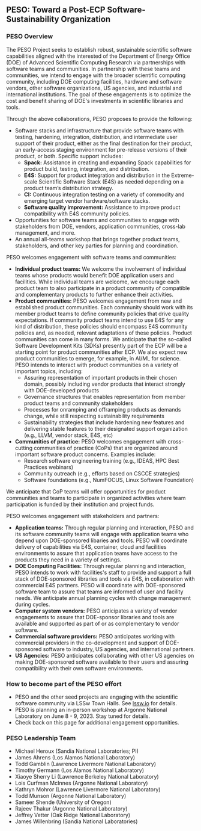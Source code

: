 ## PESO: Toward a Post-ECP Software-Sustainability Organization

### PESO Overview
The PESO Project seeks to establish robust, sustainable scientific software capabilities aligned with the interested of the Department of Energy Office (DOE) of Advanced Scientific Computing Research via partnerships with software teams and communities. In partnership with these teams and communities, we intend to engage with the broader scientific computing community, including DOE computing facilities, hardware and software vendors, other software organizations, US agencies, and industrial and international institutions.  The goal of these engagements is to optimize the cost and benefit sharing of DOE's investments in scientific libraries and tools.

Through the above collaborations, PESO proposes to provide the following:
- Software stacks and infrastructure that provide software teams with testing, hardening, integration, distribution, and intermediate user support of their product, either as the final destination for their product, an early-access staging environment for pre-release versions of their product, or both. Specific support includes:
    - **Spack:** Assistance in creating and expanding Spack capabilities for product build, testing, integration, and distribution.
    - **E4S:** Support for product integration and distribution in the Extreme-scale Scientific Software Stack (E4S) as needed depending on a product team’s distribution strategy.
    - **CI:** Continuous integration testing on a variety of commodity and emerging target vendor hardware/software stacks.
    - **Software quality improvement:** Assistance to improve product compatibility with E4S community policies.
- Opportunities for software teams and communities to engage with stakeholders from DOE, vendors, application communities, cross-lab management, and more.
- An annual all-teams workshop that brings together product teams, stakeholders, and other key parties for planning and coordination.

PESO welcomes engagement with software teams and communities:
- **Individual product teams:** We welcome the involvement of individual teams whose products would benefit DOE application users and facilities. While individual teams are welcome, we encourage each product team to also participate in a product community of compatible and complementary products to further enhance their activities.
- **Product communities:** PESO welcomes engagement from new and established product communities.  Each community should work with its member product teams to define community policies that drive quality expectations.  If community product teams intend to use E4S for any kind of distribution, these policies should encompass E4S community policies and, as needed, relevant adaptations of these policies.  Product communities can come in many forms.  We anticipate that the so-called Software Development Kits (SDKs) presently part of the ECP will be a starting point for product communities after ECP. We also expect new product communities to emerge, for example, in AI/ML for science. PESO intends to interact with product communities on a variety of important topics, including:
    - Assuring representation of important products in their chosen domain, possibly including vendor products that interact strongly with DOE-developed products
    - Governance structures that enables representation from member product teams and community stakeholders
    - Processes for onramping and offramping products as demands change, while still respecting sustainability requirements
    - Sustainability strategies that include hardening new features and delivering stable features to their designated support organization (e.g., LLVM, vendor stack, E4S, etc)
- **Communities of practice:** PESO welcomes engagement with cross-cutting communities of practice (CoPs) that are organized around important software product concerns.  Examples include:
    - Research software engineering training (e.g., IDEAS, HPC Best Practices webinars)
    - Community outreach (e.g., efforts based on CSCCE strategies)
    - Software foundations (e.g., NumFOCUS, Linux Software Foundation)

We anticipate that CoP teams will offer opportunities for product communities and teams to participate in organized activities where team participation is funded by their institution and project funds.

PESO welcomes engagement with stakeholders and partners:
- **Application teams:** Through regular planning and interaction, PESO and its software community teams will engage with application teams who depend upon DOE-sponsored libaries and tools.  PESO will coordinate delivery of capabilities via E4S, container, cloud and facilities environments to assure that application teams have access to the products they need in a variety of settings.
- **DOE Computing Facilities:** Through regular planning and interaction, PESO intends to work with facilities's staff to provide and support a full stack of DOE-sponsored libraries and tools via E4S, in collaboration with commercial E4S partners. PESO will coordinate with DOE-sponsored software team to assure that teams are informed of user and facility needs.  We anticipate annual planning cycles with change management during cycles.
- **Computer system vendors:** PESO anticipates a variety of vendor engagements to assure that DOE-sponsor libraries and tools are available and supported as part of or as complementary to vendor software.
- **Commercial software providers:** PESO anticipates working with commercial providers in the co-development and support of DOE-sponsored software to industry, US agencies, and international partners.
- **US Agencies:** PESO anticipates collaborating with other US agencies on making DOE-sponsored software available to their users and assuring compatibility with their own software environments.

### How to become part of the PESO effort
- PESO and the other seed projects are engaging with the scientific software community via LSSw Town Halls.  See [lssw.io](https://lssw.io) for details.
- PESO is planning an in-person workshop at Argonne National Laboratory on June 8 - 9, 2023. Stay tuned for details.
- Check back on this page for additional engagement opportunities.

### PESO Leadership Team
- Michael Heroux (Sandia National Laboratories; PI)
- James Ahrens (Los Alamos National Laboratory)
- Todd Gamblin (Lawrence Livermore National Laboratory)
- Timothy Germann (Los Alamos National Laboratory)
- Xiaoye Sherry Li (Lawrence Berkeley National Laboratory)
- Lois Curfman McInnes (Argonne National Laboratory)
- Kathryn Mohror (Lawrence Livermore National Laboratory)
- Todd Munson (Argonne National Laboratory)
- Sameer Shende (University of Oregon)
- Rajeev Thakur (Argonne National Laboratory)
- Jeffrey Vetter (Oak Ridge National Laboratory)
- James Willenbring (Sandia National Laboratories)